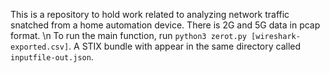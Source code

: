 This is a repository to hold work related to analyzing network traffic snatched from a home automation device. There is 2G and 5G data in pcap format. 
\n
To run the main function, run `python3 zerot.py [wireshark-exported.csv]`. A STIX bundle with appear in the same directory
called `inputfile-out.json`.
